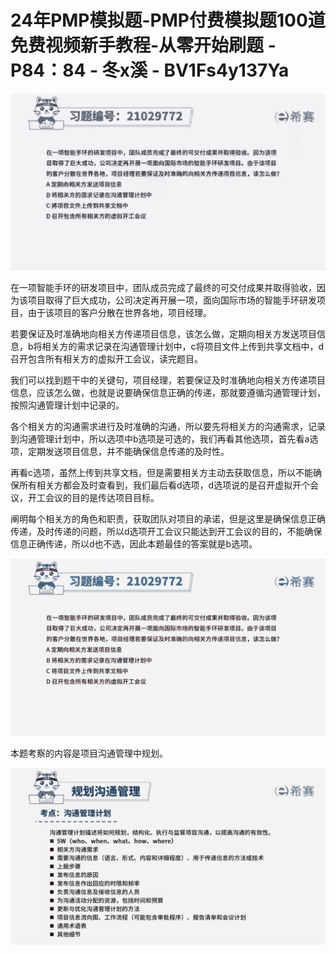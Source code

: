 # 24年PMP模拟题-PMP付费模拟题100道免费视频新手教程-从零开始刷题 - P84：84 - 冬x溪 - BV1Fs4y137Ya

![](img/bff3869c23e4ec952e665cbeeea017f0_0.png)

在一项智能手环的研发项目中，团队成员完成了最终的可交付成果并取得验收，因为该项目取得了巨大成功，公司决定再开展一项，面向国际市场的智能手环研发项目，由于该项目的客户分散在世界各地，项目经理。

若要保证及时准确地向相关方传递项目信息，该怎么做，定期向相关方发送项目信息，b将相关方的需求记录在沟通管理计划中，c将项目文件上传到共享文档中，d召开包含所有相关方的虚拟开工会议，读完题目。

我们可以找到题干中的关键句，项目经理，若要保证及时准确地向相关方传递项目信息，应该怎么做，也就是说要确保信息正确的传递，那就要遵循沟通管理计划，按照沟通管理计划中记录的。

各个相关方的沟通需求进行及时准确的沟通，所以要先将相关方的沟通需求，记录到沟通管理计划中，所以选项中b选项是可选的，我们再看其他选项，首先看a选项，定期发送项目信息，并不能确保信息传递的及时性。

再看c选项，虽然上传到共享文档，但是需要相关方主动去获取信息，所以不能确保所有相关方都会及时查看到，我们最后看d选项，d选项说的是召开虚拟开个会议，开工会议的目的是传达项目目标。

阐明每个相关方的角色和职责，获取团队对项目的承诺，但是这里是确保信息正确传递，及时传递的问题，所以d选项开工会议只能达到开工会议的目的，不能确保信息正确传递，所以d也不选，因此本题最佳的答案就是b选项。



![](img/bff3869c23e4ec952e665cbeeea017f0_2.png)

本题考察的内容是项目沟通管理中规划。

![](img/bff3869c23e4ec952e665cbeeea017f0_4.png)